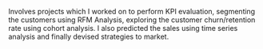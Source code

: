 Involves projects which I worked on to perform KPI evaluation, segmenting the customers using RFM Analysis, exploring the customer churn/retention rate using cohort analysis. I also predicted the sales using time series analysis and finally devised strategies to market.
